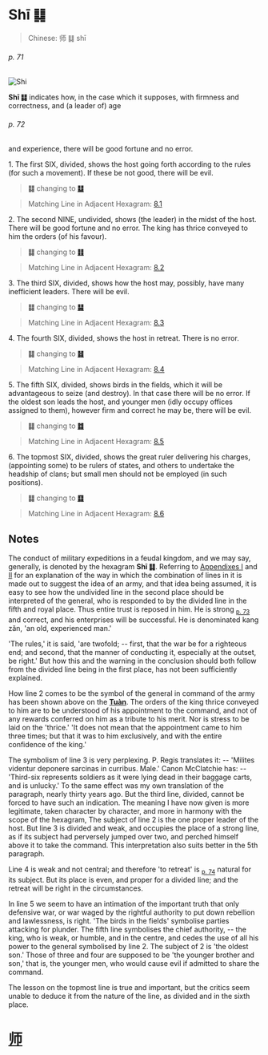 # Shī ䷆

> Chinese: 师 ䷆ shī

###### p. 71

![Shi](https://88o.io/wp-content/uploads/2018/09/07-e5b888shi.jpg)

**Shī ䷆** indicates how, in the case which it supposes, with firmness and correctness, and (a leader of) age

###### p. 72

and experience, there will be good fortune and no error.

1.<a name="7.1"></a> The first SIX, divided, shows the host going forth according to the rules (for such a movement). If these be not good, there will be evil.

> **䷆** changing to [**䷒**](e4b8b4lin.md)

> Matching Line in Adjacent Hexagram: [8.1](e6af94bi.md#8.1)

2.<a name="7.2"></a> The second NINE, undivided, shows (the leader) in the midst of the host. There will be good fortune and no error. The king has thrice conveyed to him the orders (of his favour).

> **䷆** changing to [**䷁**](e59da4kun.md)

> Matching Line in Adjacent Hexagram: [8.2](e6af94bi.md#8.2)

3.<a name="7.3"></a> The third SIX, divided, shows how the host may, possibly, have many inefficient leaders. There will be evil.

> **䷆** changing to [**䷭**](e58d87sheng.md)

> Matching Line in Adjacent Hexagram: [8.3](e6af94bi.md#8.3)

4.<a name="7.4"></a> The fourth SIX, divided, shows the host in retreat. There is no error.

> **䷆** changing to [**䷧**](e8a7a3xie.md)

> Matching Line in Adjacent Hexagram: [8.4](e6af94bi.md#8.4)

5.<a name="7.5"></a> The fifth SIX, divided, shows birds in the fields, which it will be advantageous to seize (and destroy). In that case there will be no error. If the oldest son leads the host, and younger men (idly occupy offices assigned to them), however firm and correct he may be, there will be evil.

> **䷆** changing to [**䷜**](e59d8ekan.md)

> Matching Line in Adjacent Hexagram: [8.5](e6af94bi.md#8.5)

6.<a name="7.6"></a> The topmost SIX, divided, shows the great ruler delivering his charges, (appointing some) to be rulers of states, and others to undertake the headship of clans; but small men should not be employed (in such positions).

> **䷆** changing to [**䷃**](e89299meng.md)

> Matching Line in Adjacent Hexagram: [8.6](e6af94bi.md#8.6)

## Notes

The conduct of military expeditions in a feudal kingdom, and we may say, generally, is denoted by the hexagram **Shī ䷆**. Referring to [Appendixes I](appendix01s1.md) and [II](appendix02s1.md) for an explanation of the way in which the combination of lines in it is made out to suggest the idea of an army, and that idea being assumed, it is easy to see how the undivided line in the second place should be interpreted of the general, who is responded to by the divided line in the fifth and royal place. Thus entire trust is reposed in him. He is strong <sub>[p. 73](e6af94bi.md#p-73)</sub> and correct, and his enterprises will be successful. He is denominated kang zăn, 'an old, experienced man.'

'The rules,' it is said, 'are twofold; -- first, that the war be for a righteous end; and second, that the manner of conducting it, especially at the outset, be right.' But how this and the warning in the conclusion should both follow from the divided line being in the first place, has not been sufficiently explained.

How line 2 comes to be the symbol of the general in command of the army has been shown above on the [**Tuàn**](https://en.wikipedia.org/wiki/Ten_Wings). The orders of the king thrice conveyed to him are to be understood of his appointment to the command, and not of any rewards conferred on him as a tribute to his merit. Nor is stress to be laid on the 'thrice.' 'It does not mean that the appointment came to him three times; but that it was to him exclusively, and with the entire confidence of the king.'

The symbolism of line 3 is very perplexing. P. Regis translates it: -- 'Milites videntur deponere sarcinas in curribus. Male.' Canon McClatchie has: -- 'Third-six represents soldiers as it were lying dead in their baggage carts, and is unlucky.' To the same effect was my own translation of the paragraph, nearly thirty years ago. But the third line, divided, cannot be forced to have such an indication. The meaning I have now given is more legitimate, taken character by character, and more in harmony with the scope of the hexagram, The subject of line 2 is the one proper leader of the host. But line 3 is divided and weak, and occupies the place of a strong line, as if its subject had perversely jumped over two, and perched himself above it to take the command. This interpretation also suits better in the 5th paragraph.

Line 4 is weak and not central; and therefore 'to retreat' is <sub>[p. 74](e6af94bi.md#p-74)</sub> natural for its subject. But its place is even, and proper for a divided line; and the retreat will be right in the circumstances.

In line 5 we seem to have an intimation of the important truth that only defensive war, or war waged by the rightful authority to put down rebellion and lawlessness, is right. 'The birds in the fields' symbolise parties attacking for plunder. The fifth line symbolises the chief authority, -- the king, who is weak, or humble, and in the centre, and cedes the use of all his power to the general symbolised by line 2. The subject of 2 is 'the oldest son.' Those of three and four are supposed to be 'the younger brother and son,' that is, the younger men, who would cause evil if admitted to share the command.

The lesson on the topmost line is true and important, but the critics seem unable to deduce it from the nature of the line, as divided and in the sixth place.

# [师](e5b888shi_cn.md)
